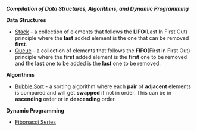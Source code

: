 
***Compilation of Data Structures, Algorithms, and Dynamic Programming***

**Data Structures**
- [Stack](https://github.com/Dixboi/Data-Stuctures-and-Algorithms/tree/main/Data%20Structures/Stack) - a collection of elements that follows the **LIFO**(Last In First Out) principle where the **last** added element is the one that can be removed **first**.
- [Queue](https://github.com/Dixboi/Data-Stuctures-and-Algorithms/tree/main/Data%20Structures/Queue) - a collection of elements that follows the **FIFO**(First in First Out) principle where the **first** added element is the **first** one to be removed and the **last** one to be added is the **last** one to be removed. 


**Algorithms**
- [Bubble Sort](https://github.com/Dixboi/Data-Stuctures-and-Algorithms/tree/main/Algorithms/Bubble%20Sort) - a sorting algorithm where each **pair** of **adjacent** elements is compared and will get **swapped** if not in order. This can be in **ascending** order or in **descending** order.

**Dynamic Programming**
- [Fibonacci Series](https://github.com/Dixboi/Data-Stuctures-and-Algorithms/tree/main/Dynamic%20Programming/Fibonacci%20series)
